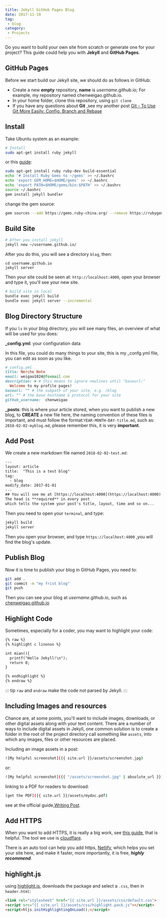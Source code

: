 ```yaml
---
title: Jekyll GitHub Pages Blog
date: 2017-11-10
tag:
 - blog
category:
 - Projects
---
```



Do you want to build your own site from scratch or generate one for your project? This guide could help you with **Jekyll** and **GitHub Pages**.

## GitHub Pages

Before we start build our Jekyll site, we should do as follows in GitHub:

- Create a new **empty** repository, **name** is *username*.github.io; For example, my repository named chenweigao.github.io.
- In your home folder, clone this repository, using `git clone`
- If you have any questions about **Git** ,see my another post [Git - To Use Git More Easily: Config, Branch and Rebase](https://chenweigao.github.io/2018/01/12/git.html)

## Install

Take Ubuntu system as an example:

```bash
# Install
sudo apt-get install ruby jekyll
```

or this [guide](https://jekyllrb.com/docs/installation/#ubuntu):

```bash
sudo apt-get install ruby ruby-dev build-essential
echo '# Install Ruby Gems to ~/gems' >> ~/.bashrc
echo 'export GEM_HOME=$HOME/gems' >> ~/.bashrc
echo 'export PATH=$HOME/gems/bin:$PATH' >> ~/.bashrc
source ~/.bashrc
gem install jekyll bundler
```

change the gem source:

```bash
gem sources --add https://gems.ruby-china.org/ --remove https://rubygems.org/
```



## Build Site

```bash
# After you install jekyll
jekyll new ~/username.github.io/
```

After you do this, you will see a directory `blog`, then:

```
cd username.github.io
jekyll server
```

Then your site could be seen at: `http://localhost:4000`, open your browser and type it, you'll see your new site.

```bash
# build site in local
bundle exec jekyll build
bundle exec jekyll server --incremental
```

## Blog Directory Structure

If you `ls` in your *blog* directory, you will see many files, an overview of what will be used for you does:

**_config.yml**:  your configuration data

In this file, you could do many things to your site, this is my _confg.yml file, you can edit as soon as you like.

```ruby
#_config.yml
title: Nerche Note
email: weigao1024@foxmail.com
description: > # this means to ignore newlines until "baseurl:"
  Welcome to my profile pages!
baseurl: "" # the subpath of your site, e.g. /blog
url: "" # the base hostname & protocol for your site
github_username:  chenweigao
```


**_posts**:  this is where your article stored, when you want to publish a new blog, to **CREATE** a new file here, the naming convention of these files is important, and must follow the format:`YEAR-MONTH-DAY-title.md`, such as: `2018-02-02-myblog.md`, please remember this, it is very **important**. 

## Add Post

We create a new markdown file named `2018-02-02-test.md`:

```html
---
layout: article
title:  "This is a test blog"
tag:
  - blog
modify_date: 2017-01-01
---
## You will see me at [https://localhost:4000](https://localhost:4000)
The head is **required** in every post
which tells the system your post's title, layout, time and so on...
```

Then you need to open your `terminal`, and type: 

```bash
jekyll build
jekyll server
```

Then you open your browser, and type `https://localhost:4000` ,you will find the blog's update.

## Publish Blog

Now it is time to publish your blog in GitHub Pages, you need to:

```bash
git add .
git commit -m "my frist blog"
git push
```

Then you can see your blog at *username*.github.io, such as [chenweigao.github.io](chenweigao.github.io)

## Highlight Code

Sometimes, especially for a coder, you may want to highlight your code:

```html
{% raw %}
{% highlight c linonos %}

int mian(){
  printf("Hello Jekyll!\n");
  return 0;
}

{% endhighlight %}
{% endraw %}
```

::: tip
`raw` and `endraw` make the code not parsed by Jekyll.
:::

## Including Images and resources

Chance are, at some points, you'll want to include images, downloads, or other digital assets along with your text content. There are a number of ways to include digital assets in Jekyll, one common solution is to create a folder in the root of the project directory call something like `assets`, into which any images, files or  other resources are placed.

Including an image assets in a post:

```bash
![My helpful screenshot]({{ site.url }}/assets/screenshot.jpg)
```

or:

```bash
![My helpful screenshot]({{ "/assets/screenshot.jpg" | absolute_url }})
```

linking to a PDF for readers to download:

```bash
[get the PDF]({{ site.url }}/assets/mydoc.pdf)
```

see at the official guide,[Writing Post](https://jekyllrb.com/docs/posts/).

## Add HTTPS

When you want to add HTTPS, it is really a big work, see [this guide](https://zhuanlan.zhihu.com/p/22667528), that is helpful. The tool we use is [cloudflare](https://www.cloudflare.com/).

There is an auto tool can help you add https, [Netlify](https://app.netlify.com/), which helps you set your site here, and make it faster, more importantly, it is free, ***highly recommend***.

## highlight.js

using  [highlight.js](https://highlightjs.org/), downloads the package and select  a `.css`, then in `header.html`:

```html
<link rel="stylesheet" href="{{ site.url }}/assets/css/default.css">
<script src="{{ site.url }}/assets/css/highlight.pack.js"></script>
<script>hljs.initHighlightingOnLoad();</script>
```